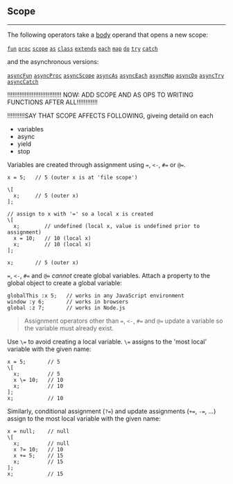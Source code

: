 ## Scope

---

The following operators take a [body](?Syntax#body-rules) operand that opens a new scope:

[`fun`](?Writing-Functions#fun) [`proc`](?Writing-Functions#proc) [`scope`](?) [`as`](?) [`class`](?Classes#class) [`extends`](?Classes#extends) [`each`](?Loops#each) [`map`](?Loops#map) [`do`](?Loops#do) [`try`](?Exceptions#try) [`catch`](?Exceptions#catch) 

and the asynchronous versions:

[`asyncFun`](?Writing-Functions#fun) [`asyncProc`](?Writing-Functions#proc) [`asyncScope`](?) [`asyncAs`](?) [`asyncEach`](?Loops#async-loops) [`asyncMap`](?Loops#async-loops) [`asyncDo`](?Loops#async-loops) [`asyncTry`](?Exceptions#try) [`asyncCatch`](?Exceptions#catch) 

!!!!!!!!!!!!!!!!!!!!!!!!!!!!!!! NOW: ADD SCOPE AND AS OPS TO WRITING FUNCTIONS AFTER ALL!!!!!!!!!!!!


!!!!!!!!!!SAY THAT SCOPE AFFECTS FOLLOWING, giveing detaild on each
- variables
- async
- yield
- stop


Variables are created through assignment using `=`, `<-`, `#=` or `@=`.

```
x = 5;   // 5 (outer x is at 'file scope')

\[
  x;     // 5 (outer x)
];

// assign to x with '=' so a local x is created
\[
  x;        // undefined (local x, value is undefined prior to assignment)
  x = 10;   // 10 (local x)
  x;        // 10 (local x)
];

x;       // 5 (outer x)
```

`=`, `<-`, `#=` and `@=` _cannot_ create global variables. Attach a property to the global object to create a global variable:

```
globalThis :x 5;   // works in any JavaScript environment
window :y 6;       // works in browsers
global :z 7;       // works in Node.js
```

> Assignment operators other than `=`, `<-`, `#=` and `@=` update a variable so the variable must already exist.


Use `\=` to avoid creating a local variable. `\=` assigns to the 'most local' variable with the given name:

```
x = 5;       // 5
\[
  x;         // 5
  x \= 10;   // 10
  x;         // 10
];
x;           // 10
```
 
Similarly, conditional assignment (`?=`) and update assignments (`+=`, `-=`, ...) assign to the most local variable with the given name:

```
x = null;    // null
\[
  x;         // null
  x ?= 10;   // 10
  x += 5;    // 15
  x;         // 15
];
x;           // 15
```